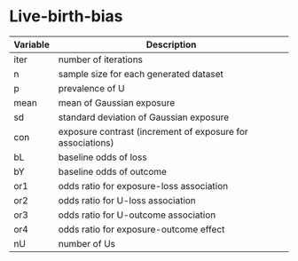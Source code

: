 # Live-birth-bias

Variable | Description
------------ | -------------
iter | number of iterations
n | sample size for each generated dataset
p | prevalence of U
mean | mean of Gaussian exposure
sd | standard deviation of Gaussian exposure
con | exposure contrast (increment of exposure for associations)
bL| baseline odds of loss
bY| baseline odds of outcome
or1| odds ratio for exposure-loss association
or2| odds ratio for U-loss association
or3| odds ratio for U-outcome association
or4| odds ratio for exposure-outcome effect
nU| number of Us
